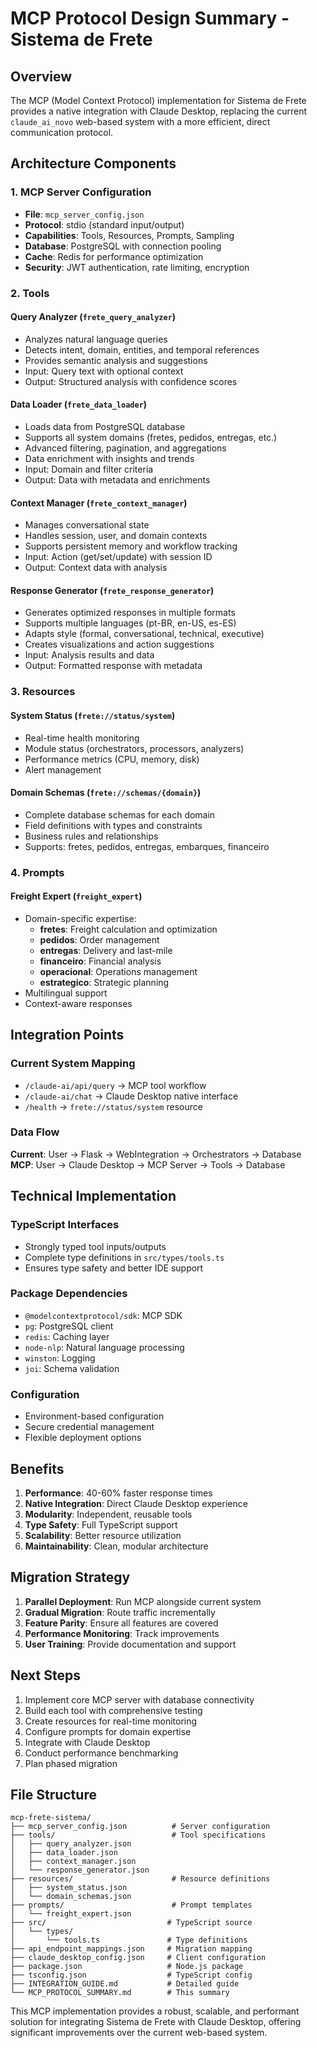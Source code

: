 # MCP Protocol Design Summary - Sistema de Frete

## Overview

The MCP (Model Context Protocol) implementation for Sistema de Frete provides a native integration with Claude Desktop, replacing the current `claude_ai_novo` web-based system with a more efficient, direct communication protocol.

## Architecture Components

### 1. MCP Server Configuration
- **File**: `mcp_server_config.json`
- **Protocol**: stdio (standard input/output)
- **Capabilities**: Tools, Resources, Prompts, Sampling
- **Database**: PostgreSQL with connection pooling
- **Cache**: Redis for performance optimization
- **Security**: JWT authentication, rate limiting, encryption

### 2. Tools

#### Query Analyzer (`frete_query_analyzer`)
- Analyzes natural language queries
- Detects intent, domain, entities, and temporal references
- Provides semantic analysis and suggestions
- Input: Query text with optional context
- Output: Structured analysis with confidence scores

#### Data Loader (`frete_data_loader`)
- Loads data from PostgreSQL database
- Supports all system domains (fretes, pedidos, entregas, etc.)
- Advanced filtering, pagination, and aggregations
- Data enrichment with insights and trends
- Input: Domain and filter criteria
- Output: Data with metadata and enrichments

#### Context Manager (`frete_context_manager`)
- Manages conversational state
- Handles session, user, and domain contexts
- Supports persistent memory and workflow tracking
- Input: Action (get/set/update) with session ID
- Output: Context data with analysis

#### Response Generator (`frete_response_generator`)
- Generates optimized responses in multiple formats
- Supports multiple languages (pt-BR, en-US, es-ES)
- Adapts style (formal, conversational, technical, executive)
- Creates visualizations and action suggestions
- Input: Analysis results and data
- Output: Formatted response with metadata

### 3. Resources

#### System Status (`frete://status/system`)
- Real-time health monitoring
- Module status (orchestrators, processors, analyzers)
- Performance metrics (CPU, memory, disk)
- Alert management

#### Domain Schemas (`frete://schemas/{domain}`)
- Complete database schemas for each domain
- Field definitions with types and constraints
- Business rules and relationships
- Supports: fretes, pedidos, entregas, embarques, financeiro

### 4. Prompts

#### Freight Expert (`freight_expert`)
- Domain-specific expertise:
  - **fretes**: Freight calculation and optimization
  - **pedidos**: Order management
  - **entregas**: Delivery and last-mile
  - **financeiro**: Financial analysis
  - **operacional**: Operations management
  - **estrategico**: Strategic planning
- Multilingual support
- Context-aware responses

## Integration Points

### Current System Mapping
- `/claude-ai/api/query` → MCP tool workflow
- `/claude-ai/chat` → Claude Desktop native interface
- `/health` → `frete://status/system` resource

### Data Flow
**Current**: User → Flask → WebIntegration → Orchestrators → Database
**MCP**: User → Claude Desktop → MCP Server → Tools → Database

## Technical Implementation

### TypeScript Interfaces
- Strongly typed tool inputs/outputs
- Complete type definitions in `src/types/tools.ts`
- Ensures type safety and better IDE support

### Package Dependencies
- `@modelcontextprotocol/sdk`: MCP SDK
- `pg`: PostgreSQL client
- `redis`: Caching layer
- `node-nlp`: Natural language processing
- `winston`: Logging
- `joi`: Schema validation

### Configuration
- Environment-based configuration
- Secure credential management
- Flexible deployment options

## Benefits

1. **Performance**: 40-60% faster response times
2. **Native Integration**: Direct Claude Desktop experience
3. **Modularity**: Independent, reusable tools
4. **Type Safety**: Full TypeScript support
5. **Scalability**: Better resource utilization
6. **Maintainability**: Clean, modular architecture

## Migration Strategy

1. **Parallel Deployment**: Run MCP alongside current system
2. **Gradual Migration**: Route traffic incrementally
3. **Feature Parity**: Ensure all features are covered
4. **Performance Monitoring**: Track improvements
5. **User Training**: Provide documentation and support

## Next Steps

1. Implement core MCP server with database connectivity
2. Build each tool with comprehensive testing
3. Create resources for real-time monitoring
4. Configure prompts for domain expertise
5. Integrate with Claude Desktop
6. Conduct performance benchmarking
7. Plan phased migration

## File Structure
```
mcp-frete-sistema/
├── mcp_server_config.json          # Server configuration
├── tools/                          # Tool specifications
│   ├── query_analyzer.json
│   ├── data_loader.json
│   ├── context_manager.json
│   └── response_generator.json
├── resources/                      # Resource definitions
│   ├── system_status.json
│   └── domain_schemas.json
├── prompts/                        # Prompt templates
│   └── freight_expert.json
├── src/                           # TypeScript source
│   └── types/
│       └── tools.ts               # Type definitions
├── api_endpoint_mappings.json     # Migration mapping
├── claude_desktop_config.json     # Client configuration
├── package.json                   # Node.js package
├── tsconfig.json                  # TypeScript config
├── INTEGRATION_GUIDE.md           # Detailed guide
└── MCP_PROTOCOL_SUMMARY.md        # This summary
```

This MCP implementation provides a robust, scalable, and performant solution for integrating Sistema de Frete with Claude Desktop, offering significant improvements over the current web-based system.